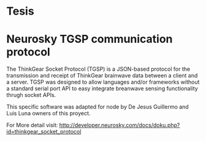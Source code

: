 # Tesis

# Neurosky TGSP communication protocol
The ThinkGear Socket Protocol (TGSP) is a JSON-based protocol for the transmission and receipt of ThinkGear brainwave data between a client and a server. TGSP was designed to allow languages and/or frameworks without a standard serial port API to easy integrate breanwave sensing functionality thrugh socket APIs.

This specific software was adapted for node by De Jesus Guillermo and Luis Luna owners of this proyect.

For More detail visit: 
http://developer.neurosky.com/docs/doku.php?id=thinkgear_socket_protocol


 

